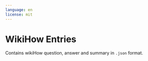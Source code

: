 ```yaml
---
language: en
license: mit
---
```


# WikiHow Entries

Contains wikiHow question, answer and summary in `.json` format.
